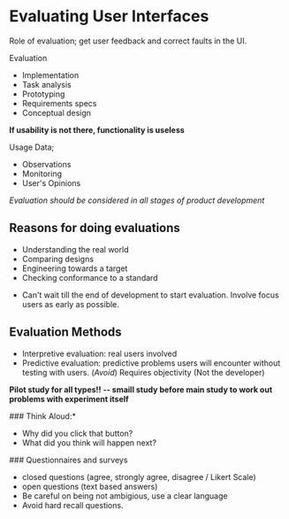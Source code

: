 # Evaluating User Interfaces

Role of evaluation; get user feedback and correct faults in the UI.

Evaluation
- Implementation
- Task analysis
- Prototyping
- Requirements specs
- Conceptual design

**If usability is not there, functionality is useless**

Usage Data;
- Observations
- Monitoring
- User's Opinions

*Evaluation should be considered in all stages of product development*

## Reasons for doing evaluations
- Understanding the real world
- Comparing designs
- Engineering towards a target
- Checking conformance to a standard

* Can't wait till the end of development to start evaluation. Involve focus users
as early as possible.

## Evaluation Methods
- Interpretive evaluation: real users involved
- Predictive evaluation: predictive problems users will encounter without testing with users. (*Avoid*) Requires objectivity (Not the developer)

**Pilot study for all types!! -- smaill study before main study to work out problems with experiment itself**

### Think Aloud:*
- Why did you click that button?
- What did you think will happen next?

### Questionnaires and surveys
- closed questions (agree, strongly agree, disagree / Likert Scale)
- open questions (text based answers)
- Be careful on being not ambigious, use a clear language
- Avoid hard recall questions.
